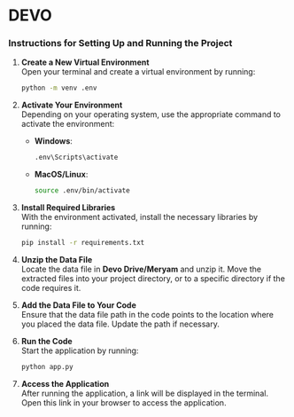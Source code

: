 # DEVO

### Instructions for Setting Up and Running the Project

1. **Create a New Virtual Environment**  
   Open your terminal and create a virtual environment by running:
   ```bash
   python -m venv .env
   ```

2. **Activate Your Environment**  
   Depending on your operating system, use the appropriate command to activate the environment:

   - **Windows**:
     ```bash
     .env\Scripts\activate
     ```
   - **MacOS/Linux**:
     ```bash
     source .env/bin/activate
     ```

3. **Install Required Libraries**  
   With the environment activated, install the necessary libraries by running:
   ```bash
   pip install -r requirements.txt
   ```

4. **Unzip the Data File**  
   Locate the data file in **Devo Drive/Meryam** and unzip it. Move the extracted files into your project directory, or to a specific directory if the code requires it.

5. **Add the Data File to Your Code**  
   Ensure that the data file path in the code points to the location where you placed the data file. Update the path if necessary.

6. **Run the Code**  
   Start the application by running:
   ```bash
   python app.py
   ```

7. **Access the Application**  
   After running the application, a link will be displayed in the terminal. Open this link in your browser to access the application.

